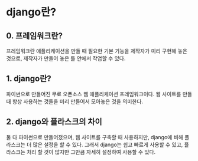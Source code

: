 # django란?

## 0. 프레임워크란?
프레임워크란 애플리케이션을 만들 때 필요한 기본 기능을 제작자가 미리 구현해 놓은 것으로, 제작자가 만들어 놓은 틀 안에서 작업할 수 있다.

## 1. django란?
파이썬으로 만들어진 무료 오픈소스 웹 애플리케이션 프레임워크이다.
웹 사이트를 만들 때 항상 사용하는 것들을 미리 만들어서 모아놓은 것을 의미한다.

## 2. django와 플라스크의 차이
둘 다 파이썬으로 만들어졌으며, 웹 사이트를 구축할 때 사용하지만, django에 비해 플라스크는 더 많은 설정을 할 수 있다.
그래서 django는 쉽고 빠르게 사용할 수 있고, 플라스크는 처리 할 것이 많지만 그만큼 자세히 설정하여 사용할 수 있다.
